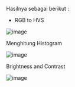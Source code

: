 Hasilnya sebagai berikut :

- RGB to HVS

![image](https://github.com/raudahmusrifa/TugasUTS_PengolahanCitra/assets/115474431/5ef6ff7b-0ddf-4f1b-8ca6-d477316f3dbe)

Menghitung Histogram 

![image](https://github.com/raudahmusrifa/TugasUTS_PengolahanCitra/assets/115474431/73bcab90-1cfc-49fd-a477-f0957d1413a9)

Brightness and Contrast

![image](https://github.com/raudahmusrifa/TugasUTS_PengolahanCitra/assets/115474431/a12c343f-5c45-4f3c-80ff-c6f0cf937cf1)


